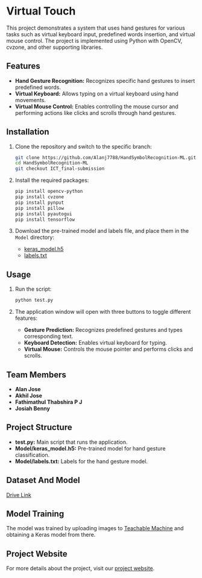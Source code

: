 # Virtual Touch

This project demonstrates a system that uses hand gestures for various tasks such as virtual keyboard input, predefined words insertion, and virtual mouse control. The project is implemented using Python with OpenCV, cvzone, and other supporting libraries.

## Features

- **Hand Gesture Recognition:** Recognizes specific hand gestures to insert predefined words.
- **Virtual Keyboard:** Allows typing on a virtual keyboard using hand movements.
- **Virtual Mouse Control:** Enables controlling the mouse cursor and performing actions like clicks and scrolls through hand gestures.

## Installation

1. Clone the repository and switch to the specific branch:
    ```bash
    git clone https://github.com/Alanj7788/HandSymbolRecognition-ML.git
    cd HandSymbolRecognition-ML
    git checkout ICT_final-submission
    ```

2. Install the required packages:
    ```bash
    pip install opencv-python
    pip install cvzone
    pip install pynput
    pip install pillow
    pip install pyautogui
    pip install tensorflow
    ```

3. Download the pre-trained model and labels file, and place them in the `Model` directory:
    - [keras_model.h5](Model/keras_model.h5)
    - [labels.txt](Model/labels.txt)

## Usage

1. Run the script:
    ```bash
    python test.py
    ```

2. The application window will open with three buttons to toggle different features:
    - **Gesture Prediction:** Recognizes predefined gestures and types corresponding text.
    - **Keyboard Detection:** Enables virtual keyboard for typing.
    - **Virtual Mouse:** Controls the mouse pointer and performs clicks and scrolls.

## Team Members

- **Alan Jose**
- **Akhil Jose**
- **Fathimathul Thabshira P J**
- **Josiah Benny**

## Project Structure

- **test.py:** Main script that runs the application.
- **Model/keras_model.h5:** Pre-trained model for hand gesture classification.
- **Model/labels.txt:** Labels for the hand gesture model.

## Dataset And Model

[Drive Link](https://drive.google.com/drive/folders/1N20fP4Tq75Cvn2F6AOfGgqwC2rDannHl)
  

## Model Training

The model was trained by uploading images to [Teachable Machine](https://teachablemachine.withgoogle.com/) and obtaining a Keras model from there.

## Project Website

For more details about the project, visit our [project website](https://alanj7788.wixsite.com/virtualtouch).

